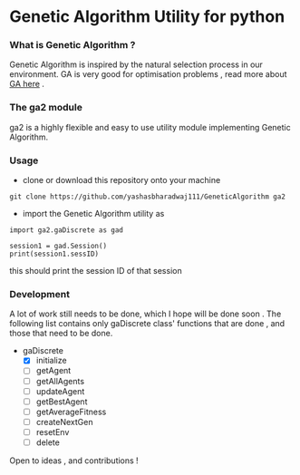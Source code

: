 # Genetic Algorithm Utility for python

### What is Genetic Algorithm ?
Genetic Algorithm is inspired by the natural selection process in our environment. GA is very good for optimisation problems , read more about  [GA here](https://en.wikipedia.org/wiki/Genetic_algorithm) . 

### The ga2 module 
ga2 is a highly flexible and easy to use utility module implementing Genetic Algorithm. 

### Usage 
* clone or download this repository onto your machine
```
git clone https://github.com/yashasbharadwaj111/GeneticAlgorithm ga2
```
* import the Genetic Algorithm utility as 
```
import ga2.gaDiscrete as gad

session1 = gad.Session()
print(session1.sessID)
```
this should print the session ID of that session

### Development
A lot of work still needs to be done, which I hope will be done soon . 
The following list contains only gaDiscrete class' functions that are done , and those that need to be done.
* gaDiscrete
	- [x] initialize
	- [ ] getAgent
	- [ ] getAllAgents
	- [ ] updateAgent
	- [ ] getBestAgent
	- [ ] getAverageFitness
	- [ ] createNextGen
	- [ ] resetEnv
	- [ ] delete

Open to ideas , and contributions ! 
  